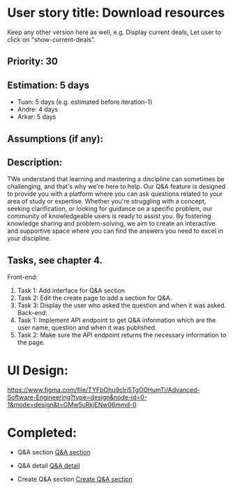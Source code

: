 # User story title: Download resources

Keep any other version here as well, e.g. Display current deals, Let user to click on "show-current-deals".

## Priority: 30

## Estimation: 5 days

- Tuan: 5 days (e.g. estimated before iteration-1)
- Andre: 4 days
- Arkar: 5 days

## Assumptions (if any):

## Description:

TWe understand that learning and mastering a discipline can sometimes be challenging, and that's why we're here to help. Our Q&A feature is designed to provide you with a platform where you can ask questions related to your area of study or expertise. Whether you're struggling with a concept, seeking clarification, or looking for guidance on a specific problem, our community of knowledgeable users is ready to assist you. By fostering knowledge sharing and problem-solving, we aim to create an interactive and supportive space where you can find the answers you need to excel in your discipline.

## Tasks, see chapter 4.

Front-end:

1. Task 1: Add interface for Q&A section
2. Task 2: Edit the create page to add a section for Q&A.
3. Task 3: Display the user who asked the question and when it was asked.
   Back-end:
4. Task 1: Implement API endpoint to get Q&A information which are the user name, question and when it was published.
5. Task 2: Make sure the API endpoint returns the necessary information to the page.

# UI Design:

https://www.figma.com/file/TYFbOhu9clri5TgO0HumTi/Advanced-Software-Engineering?type=design&node-id=0-1&mode=design&t=GMw5uRkjENw06mmd-0

# Completed:

- Q&A section
  [Q&A section ](../img/Q&A%20section.png)

- Q&A detail
  [Q&A detail ](../img/Q&A%20_detail.png)

- Create Q&A section
  [Create Q&A section ](../img/create_question.png)
